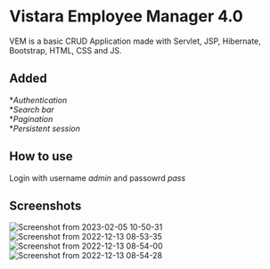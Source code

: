 # Vistara Employee Manager 4.0
VEM is a basic CRUD Application made with Servlet, JSP, Hibernate, Bootstrap, HTML, CSS and JS.

## Added
**Authentication*  
**Search bar*  
**Pagination*  
**Persistent session*

## How to use
Login with username *admin* and passowrd *pass*

## Screenshots
![Screenshot from 2023-02-05 10-50-31](https://user-images.githubusercontent.com/53462309/216803142-1d587e83-e80e-4691-94e7-d978d8422e3c.png)
![Screenshot from 2022-12-13 08-53-35](https://user-images.githubusercontent.com/53462309/207220421-efcbff8c-3d39-450a-bf1a-48002b8a7174.png)
![Screenshot from 2022-12-13 08-54-00](https://user-images.githubusercontent.com/53462309/207220422-6af8f015-a852-4aa0-83c8-83d803d7601d.png)
![Screenshot from 2022-12-13 08-54-28](https://user-images.githubusercontent.com/53462309/207220425-8fc7ad2f-9187-42f4-b0e3-6938afc19e7d.png)
